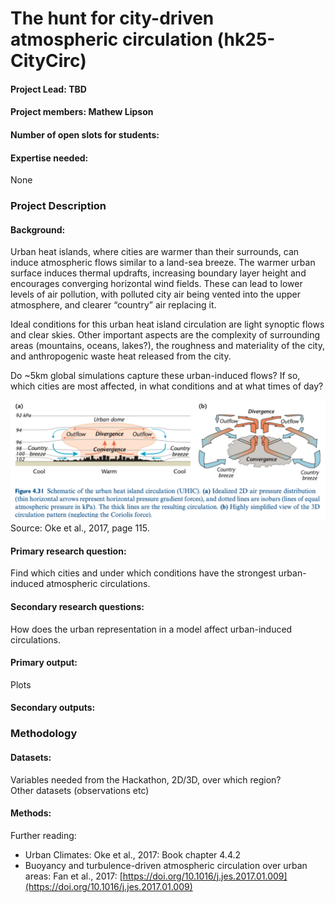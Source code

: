# The hunt for city-driven atmospheric circulation (hk25-CityCirc)

#### Project Lead: TBD

#### Project members: Mathew Lipson

#### Number of open slots for students:

#### Expertise needed:

None

### Project Description

#### Background:

Urban heat islands, where cities are warmer than their surrounds, can induce atmospheric flows similar to a land-sea breeze. The warmer urban surface induces thermal updrafts, increasing boundary layer height and encourages converging horizontal wind fields. These can lead to lower levels of air pollution, with polluted city air being vented into the upper atmosphere, and clearer “country” air replacing it.

Ideal conditions for this urban heat island circulation are light synoptic flows and clear skies. Other important aspects are the complexity of surrounding areas (mountains, oceans, lakes?), the roughness and materiality of the city, and anthropogenic waste heat released from the city. 

Do \~5km global simulations capture these urban-induced flows? If so, which cities are most affected, in what conditions and at what times of day?

![](citycirc.png) 
Source: Oke et al., 2017, page 115\.

#### Primary research question:

Find which cities and under which conditions have the strongest urban-induced atmospheric circulations.

#### Secondary research questions:

How does the urban representation in a model affect urban-induced circulations.

#### Primary output:

Plots

#### Secondary outputs:

### Methodology

#### Datasets: 

Variables needed from the Hackathon, 2D/3D, over which region?   
Other datasets (observations etc)

#### Methods:

Further reading: 

* Urban Climates: Oke et al., 2017: Book chapter 4.4.2   
* Buoyancy and turbulence-driven atmospheric circulation over urban areas: Fan et al., 2017: [https://doi.org/10.1016/j.jes.2017.01.009](https://doi.org/10.1016/j.jes.2017.01.009)  
 

